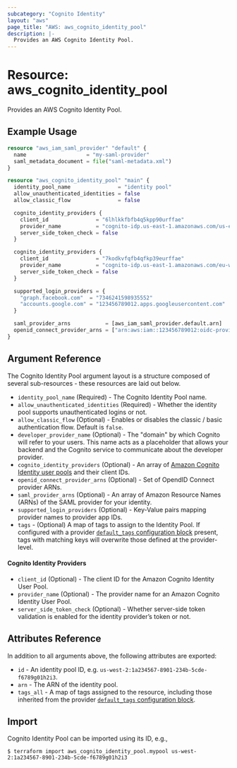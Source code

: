 ```yaml
---
subcategory: "Cognito Identity"
layout: "aws"
page_title: "AWS: aws_cognito_identity_pool"
description: |-
  Provides an AWS Cognito Identity Pool.
---
```


# Resource: aws_cognito_identity_pool

Provides an AWS Cognito Identity Pool.

## Example Usage

```terraform
resource "aws_iam_saml_provider" "default" {
  name                   = "my-saml-provider"
  saml_metadata_document = file("saml-metadata.xml")
}

resource "aws_cognito_identity_pool" "main" {
  identity_pool_name               = "identity pool"
  allow_unauthenticated_identities = false
  allow_classic_flow               = false

  cognito_identity_providers {
    client_id               = "6lhlkkfbfb4q5kpp90urffae"
    provider_name           = "cognito-idp.us-east-1.amazonaws.com/us-east-1_Tv0493apJ"
    server_side_token_check = false
  }

  cognito_identity_providers {
    client_id               = "7kodkvfqfb4qfkp39eurffae"
    provider_name           = "cognito-idp.us-east-1.amazonaws.com/eu-west-1_Zr231apJu"
    server_side_token_check = false
  }

  supported_login_providers = {
    "graph.facebook.com"  = "7346241598935552"
    "accounts.google.com" = "123456789012.apps.googleusercontent.com"
  }

  saml_provider_arns           = [aws_iam_saml_provider.default.arn]
  openid_connect_provider_arns = ["arn:aws:iam::123456789012:oidc-provider/id.example.com"]
}
```

## Argument Reference

The Cognito Identity Pool argument layout is a structure composed of several sub-resources - these resources are laid out below.

* `identity_pool_name` (Required) - The Cognito Identity Pool name.
* `allow_unauthenticated_identities` (Required) - Whether the identity pool supports unauthenticated logins or not.
* `allow_classic_flow` (Optional) - Enables or disables the classic / basic authentication flow. Default is `false`.
* `developer_provider_name` (Optional) - The "domain" by which Cognito will refer to your users. This name acts as a placeholder that allows your
backend and the Cognito service to communicate about the developer provider.
* `cognito_identity_providers` (Optional) - An array of [Amazon Cognito Identity user pools](#cognito-identity-providers) and their client IDs.
* `openid_connect_provider_arns` (Optional) - Set of OpendID Connect provider ARNs.
* `saml_provider_arns` (Optional) - An array of Amazon Resource Names (ARNs) of the SAML provider for your identity.
* `supported_login_providers` (Optional) - Key-Value pairs mapping provider names to provider app IDs.
* `tags` - (Optional) A map of tags to assign to the Identity Pool. If configured with a provider [`default_tags` configuration block](https://registry.terraform.io/providers/hashicorp/aws/latest/docs#default_tags-configuration-block) present, tags with matching keys will overwrite those defined at the provider-level.

#### Cognito Identity Providers

* `client_id` (Optional) - The client ID for the Amazon Cognito Identity User Pool.
* `provider_name` (Optional) - The provider name for an Amazon Cognito Identity User Pool.
* `server_side_token_check` (Optional) - Whether server-side token validation is enabled for the identity provider’s token or not.

## Attributes Reference

In addition to all arguments above, the following attributes are exported:

* `id` - An identity pool ID, e.g. `us-west-2:1a234567-8901-234b-5cde-f6789g01h2i3`.
* `arn` - The ARN of the identity pool.
* `tags_all` - A map of tags assigned to the resource, including those inherited from the provider [`default_tags` configuration block](https://registry.terraform.io/providers/hashicorp/aws/latest/docs#default_tags-configuration-block).

## Import

Cognito Identity Pool can be imported using its ID, e.g.,

```
$ terraform import aws_cognito_identity_pool.mypool us-west-2:1a234567-8901-234b-5cde-f6789g01h2i3
```
